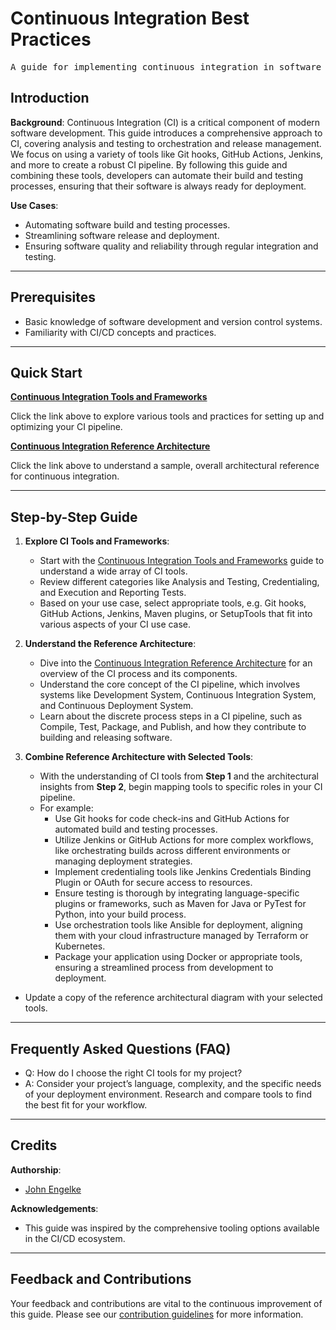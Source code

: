 # Continuous Integration Best Practices

<pre align="center">A guide for implementing continuous integration in software projects.</pre>

## Introduction

**Background**: Continuous Integration (CI) is a critical component of modern software development. This guide introduces a comprehensive approach to CI, covering analysis and testing to orchestration and release management. We focus on using a variety of tools like Git hooks, GitHub Actions, Jenkins, and more to create a robust CI pipeline. By following this guide and combining these tools, developers can automate their build and testing processes, ensuring that their software is always ready for deployment.

**Use Cases**:
- Automating software build and testing processes.
- Streamlining software release and deployment.
- Ensuring software quality and reliability through regular integration and testing.

---

## Prerequisites

* Basic knowledge of software development and version control systems.
* Familiarity with CI/CD concepts and practices.

---

## Quick Start

**[Continuous Integration Tools and Frameworks](continuous-integration-frameworks)**

Click the link above to explore various tools and practices for setting up and optimizing your CI pipeline.

**[Continuous Integration Reference Architecture](reference-architecture)**

Click the link above to understand a sample, overall architectural reference for continuous integration.

---

## Step-by-Step Guide

1. **Explore CI Tools and Frameworks**:
   - Start with the [Continuous Integration Tools and Frameworks](continuous-integration-frameworks.md) guide to understand a wide array of CI tools.
   - Review different categories like Analysis and Testing, Credentialing, and Execution and Reporting Tests.
   - Based on your use case, select appropriate tools, e.g. Git hooks, GitHub Actions, Jenkins, Maven plugins, or SetupTools that fit into various aspects of your CI use case.

2. **Understand the Reference Architecture**:
   - Dive into the [Continuous Integration Reference Architecture](reference-architecture.md) for an overview of the CI process and its components.
   - Understand the core concept of the CI pipeline, which involves systems like Development System, Continuous Integration System, and Continuous Deployment System.
   - Learn about the discrete process steps in a CI pipeline, such as Compile, Test, Package, and Publish, and how they contribute to building and releasing software.

3. **Combine Reference Architecture with Selected Tools**:
   - With the understanding of CI tools from **Step 1** and the architectural insights from **Step 2**, begin mapping tools to specific roles in your CI pipeline.
   - For example:
     - Use Git hooks for code check-ins and GitHub Actions for automated build and testing processes. 
     - Utilize Jenkins or GitHub Actions for more complex workflows, like orchestrating builds across different environments or managing deployment strategies.
     - Implement credentialing tools like Jenkins Credentials Binding Plugin or OAuth for secure access to resources.
     - Ensure testing is thorough by integrating language-specific plugins or frameworks, such as Maven for Java or PyTest for Python, into your build process.
     - Use orchestration tools like Ansible for deployment, aligning them with your cloud infrastructure managed by Terraform or Kubernetes.
     - Package your application using Docker or appropriate tools, ensuring a streamlined process from development to deployment.
  - Update a copy of the reference architectural diagram with your selected tools. 

---

## Frequently Asked Questions (FAQ)

- Q: How do I choose the right CI tools for my project?
- A: Consider your project’s language, complexity, and the specific needs of your deployment environment. Research and compare tools to find the best fit for your workflow.

---

## Credits 

**Authorship**:
- [John Engelke](https://www.github.com/jpl-jengelke)

**Acknowledgements**:
* This guide was inspired by the comprehensive tooling options available in the CI/CD ecosystem.

---

## Feedback and Contributions

Your feedback and contributions are vital to the continuous improvement of this guide. Please see our [contribution guidelines](https://nasa-ammos.github.io/slim/docs/contribute/contributing/) for more information.
